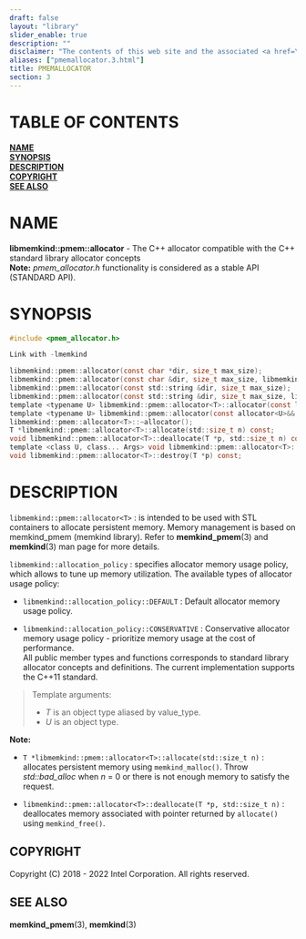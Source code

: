 ```yaml
---
draft: false
layout: "library"
slider_enable: true
description: ""
disclaimer: "The contents of this web site and the associated <a href=\"https://github.com/memkind\">GitHub repositories</a> are BSD-licensed open source."
aliases: ["pmemallocator.3.html"]
title: PMEMALLOCATOR
section: 3
---
```


[comment]: <> (SPDX-License-Identifier: BSD-2-Clause)
[comment]: <> (Copyright 2018-2022, Intel Corporation)

[comment]: <> (pmemallocator.3 -- man page for pmemallocator)

# TABLE OF CONTENTS #

[**NAME**](#name)\
[**SYNOPSIS**](#synopsis)\
[**DESCRIPTION**](#description)\
[**COPYRIGHT**](#copyright)\
[**SEE ALSO**](#see-also)


# NAME #

**libmemkind::pmem::allocator<T>** - The C++ allocator compatible with the C++ standard library allocator concepts\
**Note:** *pmem_allocator.h* functionality is considered as a stable API (STANDARD API).

# SYNOPSIS #

```c
#include <pmem_allocator.h>

Link with -lmemkind

libmemkind::pmem::allocator(const char *dir, size_t max_size);
libmemkind::pmem::allocator(const char &dir, size_t max_size, libmemkind::allocation_policy alloc_policy);
libmemkind::pmem::allocator(const std::string &dir, size_t max_size);
libmemkind::pmem::allocator(const std::string &dir, size_t max_size, libmemkind::allocation_policy alloc_policy);
template <typename U> libmemkind::pmem::allocator<T>::allocator(const libmemkind::pmem::allocator<U>&) noexcept;
template <typename U> libmemkind::pmem::allocator(const allocator<U>&& other) noexcept;
libmemkind::pmem::allocator<T>::~allocator();
T *libmemkind::pmem::allocator<T>::allocate(std::size_t n) const;
void libmemkind::pmem::allocator<T>::deallocate(T *p, std::size_t n) const;
template <class U, class... Args> void libmemkind::pmem::allocator<T>::construct(U *p, Args... args) const;
void libmemkind::pmem::allocator<T>::destroy(T *p) const;
```

# DESCRIPTION #

`libmemkind::pmem::allocator<T>` 
:   is intended to be used with STL containers to allocate persistent memory. Memory management is based on memkind_pmem (memkind library). Refer to **memkind_pmem**(3) and **memkind**(3) man page for more details.

`libmemkind::allocation_policy`
:   specifies allocator memory usage policy, which allows to tune up memory utilization. The available types of allocator usage policy:

+ `libmemkind::allocation_policy::DEFAULT`
  :    Default allocator memory usage policy.

+ `libmemkind::allocation_policy::CONSERVATIVE`
  :   Conservative allocator memory usage policy - prioritize memory usage at the cost of performance.\
All public member types and functions corresponds to standard library allocator concepts and definitions. The current implementation supports the C++11 standard.

>Template arguments:
>+ *T* is an object type aliased by value_type.
>+ *U* is an object type.

**Note:**
* `T *libmemkind::pmem::allocator<T>::allocate(std::size_t n)`
  :   allocates persistent memory using `memkind_malloc()`. Throw *std::bad_alloc* when *n* = 0 or there is not enough memory to satisfy the request.

* `libmemkind::pmem::allocator<T>::deallocate(T *p, std::size_t n)`
  :   deallocates memory associated with pointer returned by `allocate()` using `memkind_free()`.

## COPYRIGHT ##

Copyright (C) 2018 - 2022 Intel Corporation. All rights reserved.

## SEE ALSO ##

**memkind_pmem**(3), **memkind**(3)
